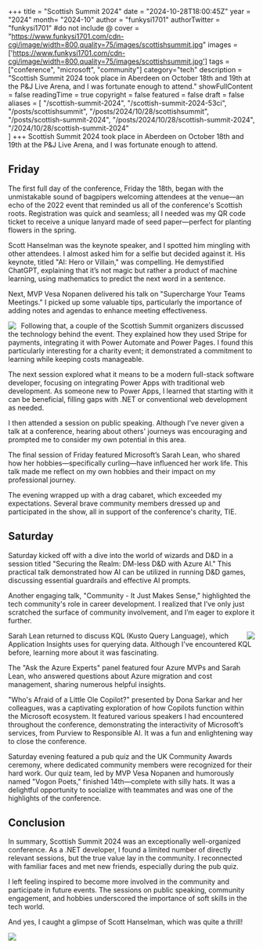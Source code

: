 +++
title = "Scottish Summit 2024"
date = "2024-10-28T18:00:45Z"
year = "2024"
month= "2024-10"
author = "funkysi1701"
authorTwitter = "funkysi1701" #do not include @
cover = "https://www.funkysi1701.com/cdn-cgi/image/width=800,quality=75/images/scottishsummit.jpg"
images = ['https://www.funkysi1701.com/cdn-cgi/image/width=800,quality=75/images/scottishsummit.jpg']
tags = ["conference", "microsoft", "community"]
category="tech"
description =  "Scottish Summit 2024 took place in Aberdeen on October 18th and 19th at the P&J Live Arena, and I was fortunate enough to attend."
showFullContent = false
readingTime = true
copyright = false
featured = false
draft = false
aliases = [
    "/scottish-summit-2024",
    "/scottish-summit-2024-53ci",
    "/posts/scottishsummit",
    "/posts/2024/10/28/scottishsummit",
    "/posts/scottish-summit-2024",
    "/posts/2024/10/28/scottish-summit-2024",
    "/2024/10/28/scottish-summit-2024"    
]
+++
Scottish Summit 2024 took place in Aberdeen on October 18th and 19th at the P&J Live Arena, and I was fortunate enough to attend.

## Friday

The first full day of the conference, Friday the 18th, began with the unmistakable sound of bagpipers welcoming attendees at the venue—an echo of the 2022 event that reminded us all of the conference's Scottish roots. Registration was quick and seamless; all I needed was my QR code ticket to receive a unique lanyard made of seed paper—perfect for planting flowers in the spring.

Scott Hanselman was the keynote speaker, and I spotted him mingling with other attendees. I almost asked him for a selfie but decided against it. His keynote, titled "AI: Hero or Villain," was compelling. He demystified ChatGPT, explaining that it’s not magic but rather a product of machine learning, using mathematics to predict the next word in a sentence. 

Next, MVP Vesa Nopanen delivered his talk on "Supercharge Your Teams Meetings." I picked up some valuable tips, particularly the importance of adding notes and agendas to enhance meeting effectiveness.

<img src="https://www.funkysi1701.com/cdn-cgi/image/width=800,quality=75/images/GaKpRZ3WIAAFsIW.jpg" style="padding-right: 7px" align="left" /> Following that, a couple of the Scottish Summit organizers discussed the technology behind the event. They explained how they used Stripe for payments, integrating it with Power Automate and Power Pages. I found this particularly interesting for a charity event; it demonstrated a commitment to learning while keeping costs manageable.

The next session explored what it means to be a modern full-stack software developer, focusing on integrating Power Apps with traditional web development. As someone new to Power Apps, I learned that starting with it can be beneficial, filling gaps with .NET or conventional web development as needed.

I then attended a session on public speaking. Although I’ve never given a talk at a conference, hearing about others' journeys was encouraging and prompted me to consider my own potential in this area.

The final session of Friday featured Microsoft’s Sarah Lean, who shared how her hobbies—specifically curling—have influenced her work life. This talk made me reflect on my own hobbies and their impact on my professional journey.

The evening wrapped up with a drag cabaret, which exceeded my expectations. Several brave community members dressed up and participated in the show, all in support of the conference's charity, TIE.

## Saturday

Saturday kicked off with a dive into the world of wizards and D&D in a session titled "Securing the Realm: DM-less D&D with Azure AI." This practical talk demonstrated how AI can be utilized in running D&D games, discussing essential guardrails and effective AI prompts.

Another engaging talk, "Community - It Just Makes Sense," highlighted the tech community's role in career development. I realized that I’ve only just scratched the surface of community involvement, and I’m eager to explore it further.

<img src="https://www.funkysi1701.com/cdn-cgi/image/width=800,quality=75/images/GaP4xTOW0AA6VHI.jpg" style="padding-left: 7px" align="right" /> 

Sarah Lean returned to discuss KQL (Kusto Query Language), which Application Insights uses for querying data. Although I've encountered KQL before, learning more about it was fascinating.

The "Ask the Azure Experts" panel featured four Azure MVPs and Sarah Lean, who answered questions about Azure migration and cost management, sharing numerous helpful insights.

"Who's Afraid of a Little Ole Copilot?" presented by Dona Sarkar and her colleagues, was a captivating exploration of how Copilots function within the Microsoft ecosystem. It featured various speakers I had encountered throughout the conference, demonstrating the interactivity of Microsoft’s services, from Purview to Responsible AI. It was a fun and enlightening way to close the conference.

Saturday evening featured a pub quiz and the UK Community Awards ceremony, where dedicated community members were recognized for their hard work. Our quiz team, led by MVP Vesa Nopanen and humorously named "Vogon Poets," finished 14th—complete with silly hats. It was a delightful opportunity to socialize with teammates and was one of the highlights of the conference.

## Conclusion

In summary, Scottish Summit 2024 was an exceptionally well-organized conference. As a .NET developer, I found a limited number of directly relevant sessions, but the true value lay in the community. I reconnected with familiar faces and met new friends, especially during the pub quiz.

I left feeling inspired to become more involved in the community and participate in future events. The sessions on public speaking, community engagement, and hobbies underscored the importance of soft skills in the tech world.

And yes, I caught a glimpse of Scott Hanselman, which was quite a thrill!

<img src="https://www.funkysi1701.com/cdn-cgi/image/width=800,quality=75/images/GaKSNJeXwAA-xyr.jpg" style="padding-right: 7px" align="left" />
